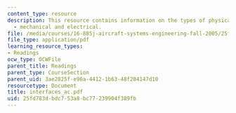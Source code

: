 ```yaml
---
content_type: resource
description: This resource contains information on the types of physical interfaces
  - mechanical and electrical.
file: /media/courses/16-885j-aircraft-systems-engineering-fall-2005/25fd783dbdc753a8bc77239904f389fb_interfaces_ac.pdf
file_type: application/pdf
learning_resource_types:
- Readings
ocw_type: OCWFile
parent_title: Readings
parent_type: CourseSection
parent_uid: 3ae2825f-e96a-4412-1b63-48f204147d10
resourcetype: Document
title: interfaces_ac.pdf
uid: 25fd783d-bdc7-53a8-bc77-239904f389fb
---
```


